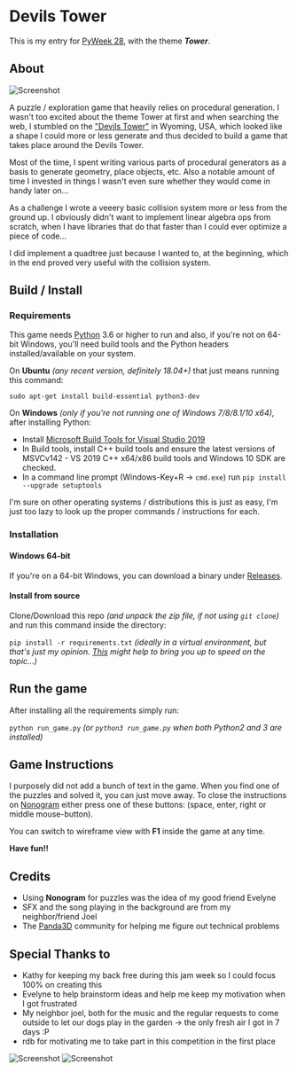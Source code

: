 # Devils Tower

This is my entry for [PyWeek 28](https://pyweek.org/28/), with the theme __*Tower*__.

## About

![Screenshot](https://www.tizilogic.com/wp-content/uploads/2019/09/Screenshot-from-2019-09-28-23-55-02.png "Devils Tower")


A puzzle / exploration game that heavily relies on procedural generation.
I wasn't too excited about the theme Tower at first and when searching
the web, I stumbled on the ["Devils Tower"](https://en.wikipedia.org/wiki/Devils_Tower) 
in Wyoming, USA, which looked like a shape I could more or less generate 
and thus decided to build a game that takes place around the Devils Tower.

Most of the time, I spent writing various parts of procedural generators as 
a basis to generate geometry, place objects, etc. Also a notable amount of 
time I invested in things I wasn't even sure whether they would come in 
handy later on...

As a challenge I wrote a veeery basic collision system more or less from the 
ground up. I obviously didn't want to implement linear algebra ops from 
scratch, when I have libraries that do that faster than I could ever optimize 
a piece of code...
 
I did implement a quadtree just because I wanted to, at the beginning, which 
in the end proved very useful with the collision system.


## Build / Install

### Requirements

This game needs [Python](https://www.python.org) 3.6 or higher to run and 
also, if you're not on 64-bit Windows, you'll need build tools and the 
Python headers installed/available on your system.

On **Ubuntu** *(any recent version, definitely 18.04+)* that just means running
this command:

`sudo apt-get install build-essential python3-dev`

On **Windows** *(only if you're not running one of Windows 7/8/8.1/10 x64)*, after 
installing Python:

  * Install [Microsoft Build Tools for Visual Studio 2019](https://www.visualstudio.com/downloads/#build-tools-for-visual-studio-2019)
  * In Build tools, install C++ build tools and ensure the latest versions 
  of MSVCv142 - VS 2019 C++ x64/x86 build tools and Windows 10 SDK are checked.
  * In a command line prompt (Windows-Key+R -> `cmd.exe`) run 
  `pip install --upgrade setuptools`

I'm sure on other operating systems / distributions this is just as easy, 
I'm just too lazy to look up the proper commands / instructions for each.

### Installation

#### Windows 64-bit
If you're on a 64-bit Windows, you can download a binary under 
[Releases](https://github.com/tcdude/pyweek28/releases).

#### Install from source

Clone/Download this repo *(and unpack the zip file, if not using `git clone`)*
and run this command inside the directory:

`pip install -r requirements.txt`  *(ideally in a virtual environment, but 
that's just my opinion. [This](https://docs.python-guide.org/dev/virtualenvs/)
might help to bring you up to speed on the topic...)*

## Run the game

After installing all the requirements simply run: 

`python run_game.py` *(or `python3 run_game.py` when both Python2 and 3 are installed)*

## Game Instructions

I purposely did not add a bunch of text in the game. When you find one of the puzzles 
and solved it, you can just move away. To close the instructions on 
[Nonogram](https://en.wikipedia.org/wiki/Nonogram) either press one of these buttons:
(space, enter, right or middle mouse-button).

You can switch to wireframe view with **F1** inside the game at any time.

**Have fun!!**

## Credits

  * Using **Nonogram** for puzzles was the idea of my good friend Evelyne
  * SFX and the song playing in the background are from my neighbor/friend Joel
  * The [Panda3D](https://www.panda3d.org) community for helping me figure out
  technical problems

## Special Thanks to

  * Kathy for keeping my back free during this jam week so I could focus 100% on creating this
  * Evelyne to help brainstorm ideas and help me keep my motivation 
  when I got frustrated
  * My neighbor joel, both for the music and the regular requests to 
  come outside to let our dogs play in the garden -> the only fresh air I got in 7 days :P
  * rdb for motivating me to take part in this competition in the first place 

![Screenshot](https://www.tizilogic.com/wp-content/uploads/2019/09/Screenshot-from-2019-09-28-23-55-42.png "Stone Circle")
![Screenshot](https://www.tizilogic.com/wp-content/uploads/2019/09/Screenshot-from-2019-09-27-04-55-41.png "Nonogram Solver")
